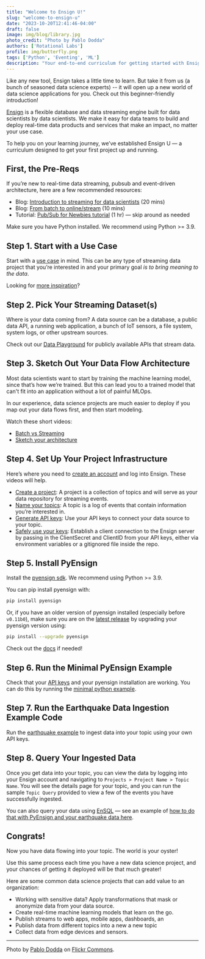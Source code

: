 ```yaml
---
title: "Welcome to Ensign U!"
slug: "welcome-to-ensign-u"
date: "2023-10-20T12:41:46-04:00"
draft: false
image: img/blog/library.jpg
photo_credit: "Photo by Pablo Dodda"
authors: ['Rotational Labs']
profile: img/butterfly.png
tags: ['Python', 'Eventing', 'ML']
description: "Your end-to-end curriculum for getting started with Ensign, a database-meets-event-streaming platform for data science teams."
---
```


Like any new tool, Ensign takes a little time to learn. But take it from us (a bunch of seasoned data science experts) -- it will open up a new world of data science applications for you. Check out this beginner-friendly introduction!

<!--more-->

[Ensign](https://rotational.app/) is a flexible database and data streaming engine built for data scientists by data scientists. We make it easy for data teams to build and deploy real-time data products and services that make an impact, no matter your use case.

To help you on your learning journey, we’ve established Ensign U &mdash; a curriculum designed to get your first project up and running.

## First, the Pre-Reqs

If you’re new to real-time data streaming, pubsub and event-driven architecture, here are a few recommended resources:

- Blog: [Introduction to streaming for data scientists](https://huyenchip.com/2022/08/03/stream-processing-for-data-scientists.html) (20 mins)
- Blog: [From batch to online/stream](https://riverml.xyz/dev/examples/batch-to-online/) (10 mins)
- Tutorial: [Pub/Sub for Newbies tutorial](https://youtu.be/JqqfDJdMXdA) (1 hr) &mdash; skip around as needed

Make sure you have Python installed. We recommend using Python >= 3.9.

## Step 1. Start with a Use Case

Start with a [use case](https://rotational.io/ensign/) in mind. This can be any type of streaming data project that you’re interested in and your primary goal *is to bring meaning to the data*.

Looking for [more inspiration](https://ensign.rotational.dev/eventing/use_cases/)?


## Step 2. Pick Your Streaming Dataset(s)

Where is your data coming from? A data source can be a database, a public data API, a running web application, a bunch of IoT sensors, a file system, system logs, or other upstream sources.

Check out our [Data Playground](https://rotational.io/data-playground/) for publicly available APIs that stream data.

## Step 3. Sketch Out Your Data Flow Architecture

Most data scientists want to start by training the machine learning model, since that’s how we’re trained. But this can lead you to a trained model that can't fit into an application without a lot of painful MLOps.

In our experience, data science projects are much easier to deploy if you map out your data flows first, and then start modeling.

Watch these short videos:
- [Batch vs Streaming](https://youtu.be/HDRQ9Fe9g7c?si=F1qbk9huk8K5YJti)
- [Sketch your architecture](https://youtu.be/3AxNSJ9oB24)

## Step 4. Set Up Your Project Infrastructure

Here’s where you need to [create an account](https://rotational.app/register/) and log into Ensign. These videos will help.

- [Create a project](https://youtu.be/VskNgAVMORQ?si=POcN898B0MpQDsCW): A project is a collection of topics and will serve as your data repository for streaming events.
- [Name your topics](https://www.youtube.com/watch?v=1XuVPl_Ki4U): A topic is a log of events that contain information you’re interested in.
- [Generate API keys](https://youtu.be/KMejrUIouMw): Use your API keys to connect your data source to your topic.
- [Safely use your keys](https://youtu.be/EEpIDkKJopY?si=MrdLtH2TqiYq2kqH): Establish a client connection to the Ensign server by passing in the ClientSecret and ClientID from your API keys, either via environment variables or a gitignored file inside the repo.

## Step 5. Install PyEnsign

Install the [pyensign sdk](https://github.com/rotationalio/pyensign). We recommend using Python >= 3.9.

You can pip install pyensign with:

```bash
pip install pyensign
```

Or, if you have an older version of pyensign installed (especially before `v0.11b0`), make sure you are on the [latest release](https://github.com/rotationalio/pyensign/releases) by upgrading your pyensign version using:

```bash
pip install --upgrade pyensign
```

Check out the [docs](https://github.com/rotationalio/pyensign) if needed!

## Step 6. Run the Minimal PyEnsign Example

Check that your [API keys](https://youtu.be/EEpIDkKJopY?si=MrdLtH2TqiYq2kqH) and your pyensign installation are working. You can do this by running the [minimal python example](https://github.com/rotationalio/ensign-examples/tree/main/python/minimal).

## Step 7. Run the Earthquake Data Ingestion Example Code

Run the [earthquake example](https://github.com/rotationalio/data-playground/tree/main/earthquakes/python) to ingest data into your topic using your own API keys.

## Step 8. Query Your Ingested Data

Once you get data into your topic, you can view the data by logging into your Ensign account and navigating to `Projects > Project Name > Topic Name`. You will see the details page for your topic, and you can run the sample `Topic Query` provided to view a few of the events you have successfully ingested.

You can also query your data using [EnSQL](https://ensign.rotational.dev/ensql/) &mdash; see an example of [how to do that with PyEnsign and your earthquake data here](https://github.com/rotationalio/data-playground/blob/main/earthquakes/python/analyzer.py).

## Congrats!

Now you have data flowing into your topic. The world is your oyster!

Use this same process each time you have a new data science project, and your chances of getting it deployed will be that much greater!

Here are some common data science projects that can add value to an organization:

- Working with sensitive data? Apply transformations that mask or anonymize data from your data source.
- Create real-time machine learning models that learn on the go.
- Publish streams to web apps, mobile apps, dashboards, an
- Publish data from different topics into a new a new topic
- Collect data from edge devices and sensors.


***
Photo by [Pablo Dodda](https://www.flickr.com/photos/dodda/) on [Flickr Commons](https://flic.kr/p/4A2GQ4).